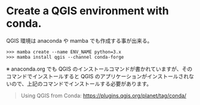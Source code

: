 # **Create a QGIS environment with conda.**

QGIS 環境は anaconda や mamba でも作成する事が出来る。

```
>>> mamba create --name ENV_NAME python=3.x
>>> mamba install qgis --channel conda-forge
```

※ anaconda.org でも QGIS のインストールコマンドが書かれていますが、そのコマンドでインストールすると QGIS のアプリケーションがインストールされないので、上記のコマンドでインストールする必要があります。

> Using QGIS from Conda: https://plugins.qgis.org/planet/tag/conda/